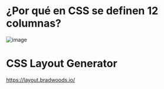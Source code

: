 # ¿Por qué en CSS se definen 12 columnas?

![image](https://github.com/profeMelola/LM-08-2023-24/assets/91023374/d11b6f10-aa4b-426b-8006-9205717346e3)

# CSS Layout Generator

https://layout.bradwoods.io/
